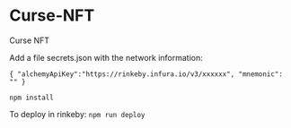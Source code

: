 # Curse-NFT
Curse NFT

Add a file secrets.json with the network information:

``{
    "alchemyApiKey":"https://rinkeby.infura.io/v3/xxxxxx",
    "mnemonic": ""
}``

```npm install```

To deploy in rinkeby:
```npm run deploy```